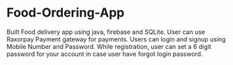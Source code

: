 # Food-Ordering-App
Built Food delivery app using java, firebase and SQLite.
User can use Raxorpay Payment gateway for payments.
Users can login and signup using Mobile Number and Password.
While registration, user can set a 6 digit password for your account in case user have forgot login password.
